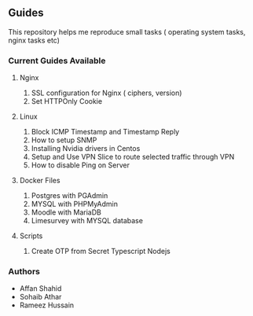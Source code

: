 ## Guides

This repository helps me reproduce small tasks ( operating system tasks, nginx tasks etc)

### Current Guides Available

1. Nginx
    1. SSL configuration for Nginx ( ciphers, version)
    2. Set HTTPOnly Cookie

2. Linux
    1. Block ICMP Timestamp and Timestamp Reply
    2. How to setup SNMP
    3. Installing Nvidia drivers in Centos
    4. Setup and Use VPN Slice to route selected traffic through VPN
    5. How to disable Ping on Server

3. Docker Files
    1. Postgres with PGAdmin
    2. MYSQL with PHPMyAdmin
    3. Moodle with MariaDB
    4. Limesurvey with MYSQL database

4. Scripts
    1. Create OTP from Secret Typescript Nodejs

### Authors
- Affan Shahid
- Sohaib Athar
- Rameez Hussain